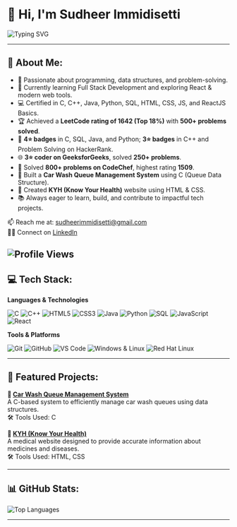 # 👋 Hi, I'm Sudheer Immidisetti

![Typing SVG](https://readme-typing-svg.herokuapp.com?font=Fira+Code&size=26&duration=3000&pause=1000&color=00C2FF&center=true&vCenter=true&width=900&lines=Full+Stack+Developer;Passionate+about+Problem+Solving;Python+Programmer;Java+Programmer&repeat=true)

---

## 💫 About Me:
- 👀 Passionate about programming, data structures, and problem-solving.  
- 🌱 Currently learning Full Stack Development and exploring React & modern web tools.  
- 💻 Certified in C, C++, Java, Python, SQL, HTML, CSS, JS, and ReactJS Basics.  
- 🏆 Achieved a **LeetCode rating of 1642 (Top 18%)** with **500+ problems solved**.  
- 🥇 **4⭐ badges** in C, SQL, Java, and Python; **3⭐ badges** in C++ and Problem Solving on HackerRank.  
- 🌐 **3⭐ coder on GeeksforGeeks**, solved **250+ problems**.  
- 💪 Solved **800+ problems on CodeChef**, highest rating **1509**.  
- 🚗 Built a **Car Wash Queue Management System** using C (Queue Data Structure).  
- 🏥 Created **KYH (Know Your Health)** website using HTML & CSS.  
- 📚 Always eager to learn, build, and contribute to impactful tech projects.  

📫 Reach me at: [sudheerimmidisetti@gmail.com](mailto:sudheerimmidisetti@gmail.com)  
👨‍💻 Connect on [LinkedIn](https://www.linkedin.com/in/sudheer-immidisetti-619323291/)  

![Profile Views](https://komarev.com/ghpvc/?username=sudheerimmidisetti&style=flat-square&color=blue)
---

## 💻 Tech Stack:
**Languages & Technologies**  

![C](https://img.shields.io/badge/C-A8B9CC?style=for-the-badge&logo=c&logoColor=black)
![C++](https://img.shields.io/badge/C%2B%2B-00599C?style=for-the-badge&logo=c%2B%2B&logoColor=white)
![HTML5](https://img.shields.io/badge/HTML5-E34F26?style=for-the-badge&logo=html5&logoColor=white)
![CSS3](https://img.shields.io/badge/CSS3-1572B6?style=for-the-badge&logo=css3&logoColor=white)
![Java](https://img.shields.io/badge/Java-007396?style=for-the-badge&logo=java&logoColor=white)
![Python](https://img.shields.io/badge/Python-3776AB?style=for-the-badge&logo=python&logoColor=white)
![SQL](https://img.shields.io/badge/SQL-4479A1?style=for-the-badge&logo=mysql&logoColor=white)
![JavaScript](https://img.shields.io/badge/JavaScript-F7DF1E?style=for-the-badge&logo=javascript&logoColor=black)
![React](https://img.shields.io/badge/React-61DAFB?style=for-the-badge&logo=react&logoColor=black)

**Tools & Platforms**  

![Git](https://img.shields.io/badge/Git-F05032?style=for-the-badge&logo=git&logoColor=white)
![GitHub](https://img.shields.io/badge/GitHub-181717?style=for-the-badge&logo=github&logoColor=white)
![VS Code](https://img.shields.io/badge/VS_Code-0078D4?style=for-the-badge&logo=visualstudiocode&logoColor=white)
![Windows & Linux](https://img.shields.io/badge/Windows_&_Linux-0078D6?style=for-the-badge&logo=windows&logoColor=white)
![Red Hat Linux](https://img.shields.io/badge/Red_Hat_Linux-EE0000?style=for-the-badge&logo=redhat&logoColor=white)
<!-- ![Linux](https://img.shields.io/badge/Linux-FCC624?style=for-the-badge&logo=linux&logoColor=black) -->
<!-- ![Figma](https://img.shields.io/badge/Figma-F24E1E?style=for-the-badge&logo=figma&logoColor=white) -->

---

## 📌 Featured Projects:
**🚗 [Car Wash Queue Management System](https://github.com/sudheerimmidisetti/car-wash-queue-management)**  
A C-based system to efficiently manage car wash queues using data structures.  
🛠 Tools Used: C  

**🏥 [KYH (Know Your Health)](https://github.com/sudheerimmidisetti/kyh-medical-website)**  
A medical website designed to provide accurate information about medicines and diseases.  
🛠 Tools Used: HTML, CSS  

---

## 📊 GitHub Stats:
<!-- ![Sudheer's GitHub Stats](https://github-readme-stats.vercel.app/api?username=sudheerimmidisetti&show_icons=true&theme=radical)  -->
![Top Languages](https://github-readme-stats.vercel.app/api/top-langs/?username=sudheerimmidisetti&layout=compact&theme=radical)  

<!-- ![GitHub Streak](https://github-readme-streak-stats.herokuapp.com?user=sudheerimmidisetti&theme=radical) -->

---
